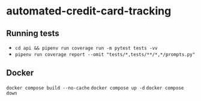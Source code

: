# automated-credit-card-tracking

## Running tests
- `cd api && pipenv run coverage run -m pytest tests -vv`
- `pipenv run coverage report --omit "tests/*,tests/**/*,*/prompts.py"`

## Docker
`docker compose build --no-cache`
`docker compose up -d`
`docker compose down`
